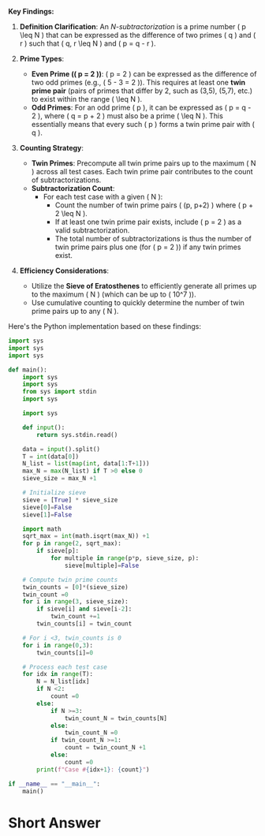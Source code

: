 **Key Findings:**

1. **Definition Clarification**: An *N-subtractorization* is a prime number \( p \leq N \) that can be expressed as the difference of two primes \( q \) and \( r \) such that \( q, r \leq N \) and \( p = q - r \).

2. **Prime Types**:
    - **Even Prime (\( p = 2 \))**: \( p = 2 \) can be expressed as the difference of two odd primes (e.g., \( 5 - 3 = 2 \)). This requires at least one **twin prime pair** (pairs of primes that differ by 2, such as (3,5), (5,7), etc.) to exist within the range \( \leq N \).
    - **Odd Primes**: For an odd prime \( p \), it can be expressed as \( p = q - 2 \), where \( q = p + 2 \) must also be a prime \( \leq N \). This essentially means that every such \( p \) forms a twin prime pair with \( q \).

3. **Counting Strategy**:
    - **Twin Primes**: Precompute all twin prime pairs up to the maximum \( N \) across all test cases. Each twin prime pair contributes to the count of subtractorizations.
    - **Subtractorization Count**:
        - For each test case with a given \( N \):
            - Count the number of twin prime pairs \( (p, p+2) \) where \( p + 2 \leq N \).
            - If at least one twin prime pair exists, include \( p = 2 \) as a valid subtractorization.
            - The total number of subtractorizations is thus the number of twin prime pairs plus one (for \( p = 2 \)) if any twin primes exist.

4. **Efficiency Considerations**:
    - Utilize the **Sieve of Eratosthenes** to efficiently generate all primes up to the maximum \( N \) (which can be up to \( 10^7 \)).
    - Use cumulative counting to quickly determine the number of twin prime pairs up to any \( N \).

Here's the Python implementation based on these findings:

```python
import sys
import sys
import sys

def main():
    import sys
    import sys
    from sys import stdin
    import sys

    import sys

    def input():
        return sys.stdin.read()

    data = input().split()
    T = int(data[0])
    N_list = list(map(int, data[1:T+1]))
    max_N = max(N_list) if T >0 else 0
    sieve_size = max_N +1

    # Initialize sieve
    sieve = [True] * sieve_size
    sieve[0]=False
    sieve[1]=False

    import math
    sqrt_max = int(math.isqrt(max_N)) +1
    for p in range(2, sqrt_max):
        if sieve[p]:
            for multiple in range(p*p, sieve_size, p):
                sieve[multiple]=False

    # Compute twin prime counts
    twin_counts = [0]*(sieve_size)
    twin_count =0
    for i in range(3, sieve_size):
        if sieve[i] and sieve[i-2]:
            twin_count +=1
        twin_counts[i] = twin_count

    # For i <3, twin_counts is 0
    for i in range(0,3):
        twin_counts[i]=0

    # Process each test case
    for idx in range(T):
        N = N_list[idx]
        if N <2:
            count =0
        else:
            if N >=3:
                twin_count_N = twin_counts[N]
            else:
                twin_count_N =0
            if twin_count_N >=1:
                count = twin_count_N +1
            else:
                count =0
        print(f"Case #{idx+1}: {count}")

if __name__ == "__main__":
    main()
```

# Short Answer